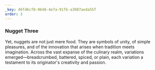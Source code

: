```yaml
---
_key: 46fd6cf8-0648-4e7a-91fb-a3987aeda55f
order: 3
---
```


### Nugget Three

Yet, nuggets are not just mere food. They are symbols of unity, of simple pleasures, and of the innovation that arises when tradition meets imagination. Across the vast expanse of the culinary realm, variations emerged—breadcrumbed, battered, spiced, or plain, each variation a testament to its originator's creativity and passion.
